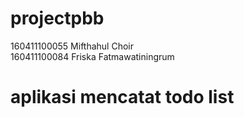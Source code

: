 # projectpbb
160411100055 Mifthahul Choir <br>
160411100084 Friska Fatmawatiningrum

# aplikasi mencatat todo list
